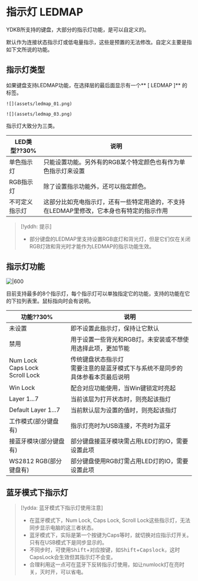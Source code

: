 # 指示灯 LEDMAP

YDKB所支持的键盘，大部分的指示灯功能，是可以自定义的。

默认作为连接状态指示灯或低电量指示，这些是预置的无法修改。自定义主要是指如下文所说的功能。


## 指示灯类型

如果键盘支持LEDMAP功能，在选择层的最后面显示有一个** [ LEDMAP ]** 的标签。

```ad-yddcol0
![](assets/ledmap_01.png)
```

```ad-yddcol1
![](assets/ledmap_03.png)
```

指示灯大致分为三类。

| LED类型??30% | 说明 |
| --- | --- |
| 单色指示灯 | 只能设置功能。另外有的RGB某个特定颜色也有作为单色指示灯来设置|
| RGB指示灯 | 除了设置指示功能外，还可以指定颜色。 |
| 不可定义指示灯 | 这部分比如充电指示灯，还有一些特定用途的，不支持在LEDMAP里修改，它本身也有特定的指示作用 |

> [!yddh: 提示]
> - 部分键盘的LEDMAP里支持设置RGB底灯和背光灯，但是它们仅在关闭RGB灯效和背光时才能作为LEDMAP的指示功能生效。


## 指示灯功能

![|600](assets/ledmap_02.png)

目前支持最多的8个指示灯，每个指示灯可以单独指定它的功能，支持的功能在它的下拉列表里。鼠标指向时会有说明。

| 功能??30% | 说明 |
| --- | --- |
| 未设置 | 即不设置此指示灯，保持让它默认 |
| 禁用 | 用于设置一些背光和RGB灯。未安装或不想使用选择此项，更加节能 |
| Num Lock<br>Caps Lock<br>Scroll Lock | 传统键盘状态指示灯 <br>需要注意的是蓝牙模式下与系统不是同步的 <br>具体参看本页最后说明 |
| Win Lock | 配合对应功能使用，当Win键锁定时亮起 |
| Layer 1...7 | 当前该层为打开状态时，则亮起该指灯 |
| Default Layer 1...7  | 当前默认层为设置的值时，则亮起该指灯 |
| 工作模式(部分键盘有) | 指示灯亮时为USB连接，不亮时为蓝牙 |
| 接蓝牙模块(部分键盘有) | 部分键盘接蓝牙模块需占用LED灯的IO，需要设置此项 |
| WS2812 RGB(部分键盘有) | 部分键盘使用RGB灯需占用LED灯的IO，需要设置此项 |


## 蓝牙模式下指示灯

> [!ydda: 蓝牙模式下指示灯使用注意]
> - 在蓝牙模式下，Num Lock, Caps Lock, Scroll Lock这些指示灯，无法同步显示电脑的这三者状态。
> - 蓝牙模式下，实际是第一个按键为Caps等时，就切换对应指示灯开关。只有在USB模式下是同步显示的。
> - 不同步时，可使用<kbd>Shift</kbd>+对应按键，如<kbd>Shift</kbd>+<kbd>Capslock</kbd>，这时CapsLock会生效但其指示灯不会变。
> - 合理利用这一点可在蓝牙下反转指示灯使用，如让numlock灯在亮时关，灭时开，可以省电。
